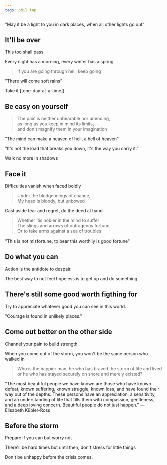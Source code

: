 ```yaml
---
tags: phil top
---
```



"May it be a light to you in dark places, when all other lights go out"

## It'll be over 

This too shall pass

Every night has a morning, every winter has a spring 

> If you are going through hell, keep going

"There will come soft rains"

Take it [[one-day-at-a-time]]

## Be easy on yourself 

> The pain is neither unbearable nor unending,  
> as long as you keep in mind its limits,  
> and don't magnify them in your imagination  

"The mind can make a heaven of hell, a hell of heaven"

"It's not the load that breaks you down, it's the way you carry it.”

Walk no more in shadows 

## Face it 

Difficulties vanish when faced boldly

> Under the bludgeonings of chance,  
> My head is bloody, but unbowed

Cast aside fear and regret, do the deed at hand

> Whether ‘tis nobler in the mind to suffer  
> The slings and arrows of outrageous fortune,  
> Or to take arms against a sea of troubles  

"This is not misfortune, to bear this worthily is good fortune"

## Do what you can 

Action is the antidote to despair. 

The best way to not feel hopeless is to get up and do something

## There's still some good worth figthing for 

Try to appreciate whatever good you can see in this world. 

"Courage is found in unlikely places."

## Come out better on the other side 

Channel your pain to build strength. 

When you come out of the storm, you won't be the same person who walked in

> Who is the happier man, he who has braved the storm of life and lived  
> or he who has stayed securely on shore and merely existed?  

"The most beautiful people we have known are those who have known defeat, known suffering, known struggle, known loss, and have found their way out of the depths. These persons have an appreciation, a sensitivity, and an understanding of life that fills them with compassion, gentleness, and a deep loving concern. Beautiful people do not just happen.”
― Elisabeth Kübler-Ross


## Before the storm 

Prepare if you can but worry not 

There'll be hard times but until then, don't stress for little things  

Don't be unhappy before the crisis comes. 


